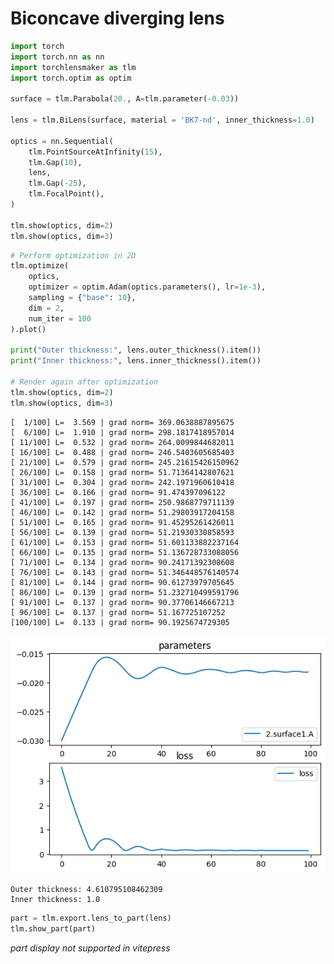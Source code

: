 # Biconcave diverging lens


```python
import torch
import torch.nn as nn
import torchlensmaker as tlm
import torch.optim as optim

surface = tlm.Parabola(20., A=tlm.parameter(-0.03))

lens = tlm.BiLens(surface, material = 'BK7-nd', inner_thickness=1.0)

optics = nn.Sequential(
    tlm.PointSourceAtInfinity(15),
    tlm.Gap(10), 
    lens,
    tlm.Gap(-25),
    tlm.FocalPoint(),
)

tlm.show(optics, dim=2)
tlm.show(optics, dim=3)
```


<TLMViewer src="./diverging_lens_files/diverging_lens_0.json?url" />



<TLMViewer src="./diverging_lens_files/diverging_lens_1.json?url" />



```python
# Perform optimization in 2D
tlm.optimize(
    optics,
    optimizer = optim.Adam(optics.parameters(), lr=1e-3),
    sampling = {"base": 10},
    dim = 2,
    num_iter = 100
).plot()

print("Outer thickness:", lens.outer_thickness().item())
print("Inner thickness:", lens.inner_thickness().item())

# Render again after optimization
tlm.show(optics, dim=2)
tlm.show(optics, dim=3)
```

    [  1/100] L=  3.569 | grad norm= 369.0638887895675
    [  6/100] L=  1.910 | grad norm= 298.1817418957014
    [ 11/100] L=  0.532 | grad norm= 264.0099844682011
    [ 16/100] L=  0.488 | grad norm= 246.5403605685403
    [ 21/100] L=  0.579 | grad norm= 245.21615426150962
    [ 26/100] L=  0.158 | grad norm= 51.71364142807621
    [ 31/100] L=  0.304 | grad norm= 242.1971960610418
    [ 36/100] L=  0.166 | grad norm= 91.474397096122
    [ 41/100] L=  0.197 | grad norm= 250.9868779711139
    [ 46/100] L=  0.142 | grad norm= 51.29803917204158
    [ 51/100] L=  0.165 | grad norm= 91.45295261426011
    [ 56/100] L=  0.139 | grad norm= 51.21930330858593
    [ 61/100] L=  0.153 | grad norm= 51.601133882237164
    [ 66/100] L=  0.135 | grad norm= 51.136728733088056
    [ 71/100] L=  0.134 | grad norm= 90.24171392308608
    [ 76/100] L=  0.143 | grad norm= 51.346448576140574
    [ 81/100] L=  0.144 | grad norm= 90.61273979705645
    [ 86/100] L=  0.139 | grad norm= 51.232710499591796
    [ 91/100] L=  0.137 | grad norm= 90.37706146667213
    [ 96/100] L=  0.137 | grad norm= 51.167725107252
    [100/100] L=  0.133 | grad norm= 90.1925674729305



    
![png](diverging_lens_files/diverging_lens_2_1.png)
    


    Outer thickness: 4.610795108462309
    Inner thickness: 1.0



<TLMViewer src="./diverging_lens_files/diverging_lens_2.json?url" />



<TLMViewer src="./diverging_lens_files/diverging_lens_3.json?url" />



```python
part = tlm.export.lens_to_part(lens)
tlm.show_part(part)
```


<em>part display not supported in vitepress</em>

